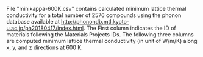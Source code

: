 File "minikappa-600K.csv" contains calculated minimum lattice thermal conductivity for a total number of 2576 compounds using the phonon database available at http://phonondb.mtl.kyoto-u.ac.jp/ph20180417/index.html.
The First column indicates the ID of materials following the Materials Projects IDs. The following three columns are computed minimum lattice thermal conductivity (in unit of W/m/K) along x, y, and z directions at 600 K.
